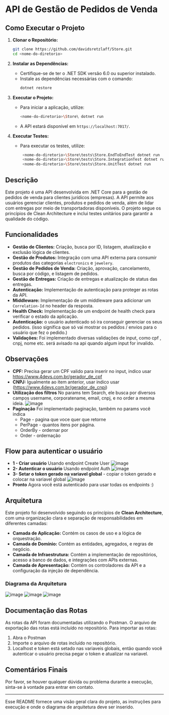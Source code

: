 
# API de Gestão de Pedidos de Venda
## Como Executar o Projeto

1. **Clonar o Repositório:**
   ```bash
   git clone https://github.com/davidsretzlaff/Store.git
   cd <nome-do-diretorio>
   ```

2. **Instalar as Dependências:**
   - Certifique-se de ter o .NET SDK versão 6.0 ou superior instalado.
   - Instale as dependências necessárias com o comando:
     ```bash
     dotnet restore
     ```

3. **Executar o Projeto:**
   - Para iniciar a aplicação, utilize:
     ```bash
     <nome-do-diretorio>\Store\ dotnet run
     ```
   - A API estará disponível em `https://localhost:7017/`.

4. **Executar Testes:**
   - Para executar os testes, utilize:
     ```bash
      <nome-do-diretorio>\Store\tests\Store.EndToEndTest dotnet run
      <nome-do-diretorio>\Store\tests\Store.IntegrationTest dotnet run
      <nome-do-diretorio>\Store\tests\Store.UnitTest dotnet run
     ```

## Descrição

Este projeto é uma API desenvolvida em .NET Core para a gestão de pedidos de venda para clientes jurídicos (empresas). A API permite aos usuários gerenciar clientes, produtos e pedidos de venda, além de lidar com entregas por meio de transportadoras disponíveis. O projeto segue os princípios de Clean Architecture e inclui testes unitários para garantir a qualidade do código.

## Funcionalidades

- **Gestão de Clientes:** Criação, busca por ID, listagem, atualização e exclusão lógica de clientes.
- **Gestão de Produtos:** Integração com uma API externa para consumir produtos das categorias `electronics` e `jewelery`.
- **Gestão de Pedidos de Venda:** Criação, aprovação, cancelamento, busca por código, e listagem de pedidos.
- **Gestão de Entregas:** Criação de entregas e atualização de status das entregas.
- **Autenticação:** Implementação de autenticação para proteger as rotas da API.
- **Middleware:** Implementação de um middleware para adicionar um `Correlation-Id` no header da resposta.
- **Health Check:** Implementação de um endpoint de health check para verificar o estado da aplicação.
- **Autenticação:** o usuário autenticado só ira conseguir gerenciar os seus pedidos. (isso significa que só vai mostrar os pedidos / envios para o usuário que fez o pedido.)
- **Validações:** Foi implementado diversas validações de input, como cpf , cnpj, nome etc. será avisado na api quando algum input for invalido.

## Observações
- **CPF:** Precisa gerar um CPF valido para inserir no input, indico usar https://www.4devs.com.br/gerador_de_cpf
- **CNPJ:** Igualmente ao item anterior, usar indico usar (https://www.4devs.com.br/gerador_de_cnpj)
- **Utilização dos filtros** No params tem Search, ele busca por diversos campos username, corporatename, email, cnpj, e no order a mesma ideia.
![image](https://github.com/user-attachments/assets/012256e7-66f1-4b2e-a013-787008913dfc)
- **Paginação** Foi implementado paginação, também no params você indica 
  - Page - pagina que voce quer que retorne
  - PerPage - quantos itens por página.
  - OrderBy - ordernar por 
  - Order - ordernação

 ## Flow para autenticar o usuário 
 - **1 - Criar usuário** Usando endpoint Create User
![image](https://github.com/user-attachments/assets/34ddcefb-2774-4dbe-bc84-152e77f76273)
- **2- Autenticar o usuário** Usando endpoint Auth
![image](https://github.com/user-attachments/assets/2aa22df8-688b-45e1-a18f-25421924c9b3)
- **3- Setar o token gerado na variavel global** - copiar o token gerado e colocar na variavel global
  ![image](https://github.com/user-attachments/assets/3d77933c-545c-47ee-8bf8-584badfca67c)
- **Pronto** Agora você está autenticado para usar todas os endpoints :)

## Arquitetura

Este projeto foi desenvolvido seguindo os princípios de **Clean Architecture**, com uma organização clara e separação de responsabilidades em diferentes camadas:

- **Camada de Aplicação:** Contém os casos de uso e a lógica de orquestração.
- **Camada de Domínio:** Contém as entidades, agregados, e regras de negócio.
- **Camada de Infraestrutura:** Contém a implementação de repositórios, acesso a banco de dados, e integrações com APIs externas.
- **Camada de Apresentação:** Contém os controladores da API e a configuração da injeção de dependência.

### Diagrama da Arquitetura

![image](https://github.com/user-attachments/assets/24e98f8e-28e4-4f44-9198-7926dea4c1e2)
![image](https://github.com/user-attachments/assets/97737786-e7bf-4cbb-9458-6affc3989ff5)
![image](https://github.com/user-attachments/assets/fe5e3085-d6f8-48a4-a10e-26f7b113ad94)

## Documentação das Rotas

As rotas da API foram documentadas utilizando o Postman. O arquivo de exportação das rotas está incluído no repositório. Para importar as rotas:

1. Abra o Postman
2. Importe o arquivo de rotas incluído no repositório.
3. Localhost e token está setado nas variaveis globais, então quando você autenticar o usuário precisa pegar o token e atualizar na variavel.
   
## Comentários Finais

Por favor, se houver qualquer dúvida ou problema durante a execução, sinta-se à vontade para entrar em contato.

---

Esse README fornece uma visão geral clara do projeto, as instruções para execução e onde o diagrama de arquitetura deve ser inserido.

